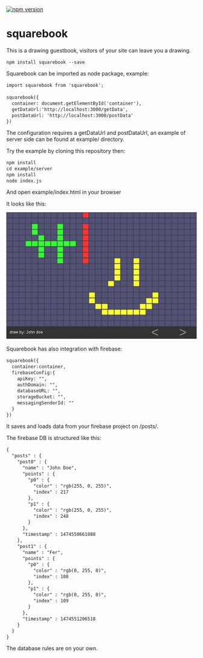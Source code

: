 [![npm version](https://img.shields.io/npm/v/squarebook.svg?style=flat-square)](https://www.npmjs.com/package/squarebook)

# squarebook

This is a drawing guestbook, visitors of your site can leave you a drawing.

```
npm install squarebook --save
```

Squarebook can be imported as node package, example:

```
import squarebook from 'squarebook';

squarebook({
  container: document.getElementById('container'),
  getDataUrl:'http://localhost:3000/getData',
  postDataUrl: 'http://localhost:3000/postData'
})

```

The configuration requires a getDataUrl and postDataUrl, an example of server side can be found at example/ directory.

Try the example by cloning this repository then:

```
npm install
cd example/server
npm install
node index.js
```
And open example/index.html in your browser

It looks like this:

![preview image](doc/preview.jpg)

Squarebook has also integration with firebase:

```
squarebook({
  container:container,
  firebaseConfig:{
    apiKey: "",
    authDomain: "",
    databaseURL: "",
    storageBucket: "",
    messagingSenderId: ""
  }
})
```
It saves and loads data from your firebase project on /posts/.

The firebase DB is structured like this:

```
{
  "posts" : {
    "post0" : {
      "name" : "John Doe",
      "points" : {
        "p0" : {
          "color" : "rgb(255, 0, 255)",
          "index" : 217
        },
        "p1" : {
          "color" : "rgb(255, 0, 255)",
          "index" : 248
        }
      },
      "timestamp" : 1474550661088
    },
    "post1" : {
      "name" : "Fer",
      "points" : {
        "p0" : {
          "color" : "rgb(0, 255, 0)",
          "index" : 108
        },
        "p1" : {
          "color" : "rgb(0, 255, 0)",
          "index" : 109
        }
      },
      "timestamp" : 1474551206518
    }
  }
}
```

The database rules are on your own.
